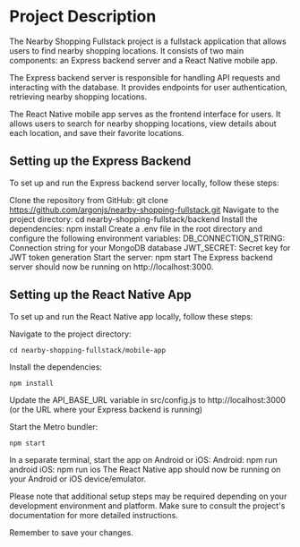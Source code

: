 # Project Description

The Nearby Shopping Fullstack project is a fullstack application that allows
users to find nearby shopping locations. It consists of two main components: an
Express backend server and a React Native mobile app.

The Express backend server is responsible for handling API requests and
interacting with the database. It provides endpoints for user authentication,
retrieving nearby shopping locations.



The React Native mobile app serves as the frontend interface for users. It
allows users to search for nearby shopping locations, view details about each
location, and save their favorite locations.

## Setting up the Express Backend

To set up and run the Express backend server locally, follow these steps:

Clone the repository from GitHub: git clone
https://github.com/argonjs/nearby-shopping-fullstack.git Navigate to the project
directory: cd nearby-shopping-fullstack/backend Install the dependencies: npm
install Create a .env file in the root directory and configure the following
environment variables: DB_CONNECTION_STRING: Connection string for your MongoDB
database JWT_SECRET: Secret key for JWT token generation Start the server: npm
start The Express backend server should now be running on http://localhost:3000.

## Setting up the React Native App

To set up and run the React Native app locally, follow these steps:

Navigate to the project directory:

`cd nearby-shopping-fullstack/mobile-app`

Install the dependencies:

`npm install`

Update the API_BASE_URL variable in src/config.js to http://localhost:3000 (or
the URL where your Express backend is running)

Start the Metro bundler:

`npm start`

In a separate terminal, start the app on Android or iOS: Android: npm run
android iOS: npm run ios The React Native app should now be running on your
Android or iOS device/emulator.

Please note that additional setup steps may be required depending on your
development environment and platform. Make sure to consult the project's
documentation for more detailed instructions.

Remember to save your changes.
